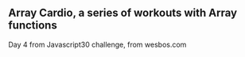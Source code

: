 ## Array Cardio, a series of workouts with Array functions

Day 4 from Javascript30 challenge, from wesbos.com
